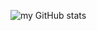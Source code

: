 ![my GitHub stats](https://github-readme-stats.vercel.app/api?username=Faked2378&show_icons=true&theme=tokyonight)
